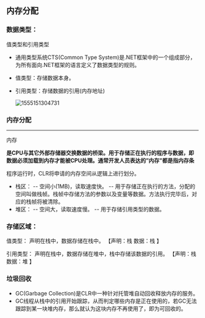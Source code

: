 ## 内存分配

###  数据类型：

值类型和引用类型

- 通用类型系统CTS(Common Type System)是.NET框架中的一个组成部分，为所有面向.NET框架的语言定义了数据类型的规则。

- 值类型：存储数据本身。

- 引用类型：存储数据的引用(内存地址)

  ![1555151304731](c#笔记图片/1555151304731.png)



### 内存分配

------

内存

**是CPU与其它外部存储器交换数据的桥梁。用于存储正在执行的程序与数据，即数据必须加载到内存才能被CPU处理。通常开发人员表达的”内存”都是指内存条**



程序运行时，CLR将申请的内存空间从逻辑上进行划分。

- 栈区：    -- 空间小(1MB)，读取速度快。    -- 用于存储正在执行的方法，分配的空间叫做栈帧。栈帧中存储方法的参数以及变量等数据。方法执行完毕后，对应的栈帧将被清除。
- 堆区：    -- 空间大，读取速度慢。    -- 用于存储引用类型的数据。

### 存储区域：

值类型：    声明在栈中，数据存储在栈中。 【声明：栈    数据：栈 】

引用类型：    声明在栈中，数据存储在堆中，栈中存储该数据的引用。  【声明：栈    数据：堆  】



### 垃圾回收

- GC(Garbage Collection)是CLR中一种针对托管堆自动回收释放内存的服务。
- GC线程从栈中的引用开始跟踪，从而判定哪些内存是正在使用的，若GC无法跟踪到某一块堆内存，那么就认为这块内存不再使用了，即为可回收的。 